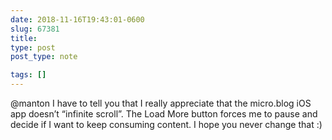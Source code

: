 ```yaml
---
date: 2018-11-16T19:43:01-0600
slug: 67381
title: 
type: post
post_type: note

tags: []
---
```

@manton I have to tell you that I really appreciate that the micro.blog iOS app doesn’t “infinite scroll”. The Load More button forces me to pause and decide if I want to keep consuming content. I hope you never change that :)




